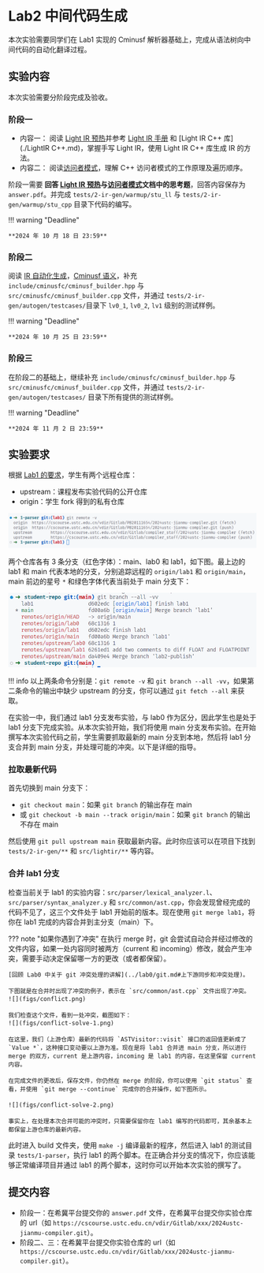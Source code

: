 <!-- TODO:
1）确定 deadline
2）优化文档关于 Light IR C++ api 介绍的内容
3）说明 git 仓库同步的流程，如何 merge
4）在 warmup 阶段，有一些例子引用了仓库链接，需要同步仓库后更新这些链接！
5）Lab1 也有 AST，需要检查 lab2 关于 AST 的叙述是不是要改动

 -->

# Lab2 中间代码生成

本次实验需要同学们在 Lab1 实现的 Cminusf 解析器基础上，完成从语法树向中间代码的自动化翻译过程。

## 实验内容

本次实验需要分阶段完成及验收。

### 阶段一

- 内容一：
  阅读 [Light IR 预热](./warmup.md)并参考 [Light IR 手册](./LightIR.md) 和 [Light IR C++ 库](./LightIR C++.md)，掌握手写 Light IR，使用 Light IR C++ 库生成 IR 的方法。
- 内容二：
  阅读[访问者模式](./visitor_pattern.md)，理解 C++ 访问者模式的工作原理及遍历顺序。

阶段一需要 **回答 [Light IR 预热](./warmup.md#思考题)与[访问者模式](./visitor_pattern.md#思考题)文档中的思考题**，回答内容保存为 `answer.pdf`。并完成 `tests/2-ir-gen/warmup/stu_ll` 与 `tests/2-ir-gen/warmup/stu_cpp` 目录下代码的编写。

!!! warning "Deadline"

    **2024 年 10 月 18 日 23:59**

### 阶段二

阅读 [IR 自动化生成](./autogen.md)，[Cminusf 语义](./cminusf语义.md)，补充 `include/cminusfc/cminusf_builder.hpp` 与 `src/cminusfc/cminusf_builder.cpp` 文件，并通过 `tests/2-ir-gen/autogen/testcases/`目录下 `lv0_1`, `lv0_2`, `lv1` 级别的测试样例。

!!! warning "Deadline"

    **2024 年 10 月 25 日 23:59**

### 阶段三

在阶段二的基础上，继续补充 `include/cminusfc/cminusf_builder.hpp` 与 `src/cminusfc/cminusf_builder.cpp` 文件，并通过 `tests/2-ir-gen/autogen/testcases/` 目录下所有提供的测试样例。

!!! warning "Deadline"

    **2024 年 11 月 2 日 23:59**

## 实验要求

根据 [Lab1 的要求](../lab1/index.md#实验要求)，学生有两个远程仓库：

- upstream：课程发布实验代码的公开仓库
- origin：学生 fork 得到的私有仓库

![](figs/remote-info.png)

两个仓库各有 3 条分支（红色字体）：main、lab0 和 lab1，如下图。最上边的 lab1 和 main 代表本地的分支，分别追踪远程的 `origin/lab1` 和 `origin/main`，main 前边的星号 `*` 和绿色字体代表当前处于 main 分支下：

![](figs/branches.png)

!!! info
以上两条命令分别是：`git remote -v` 和 `git branch --all -vv`，如果第二条命令的输出中缺少 upstream 的分支，你可以通过 `git fetch --all` 来获取。

在实验一中，我们通过 lab1 分支发布实验，与 lab0 作为区分，因此学生也是处于 lab1 分支下完成实验。从本次实验开始，我们将使用 main 分支发布实验。在开始撰写本次实验代码之前，学生需要抓取最新的 main 分支到本地，然后将 lab1 分支合并到 main 分支，并处理可能的冲突。以下是详细的指导。

### 拉取最新代码

首先切换到 main 分支下：

- `git checkout main`：如果 `git branch` 的输出存在 main
- 或 `git checkout -b main --track origin/main`：如果 `git branch` 的输出不存在 main

然后使用 `git pull upstream main` 获取最新内容。此时你应该可以在项目下找到 `tests/2-ir-gen/**` 和 `src/lightir/**` 等内容。

### 合并 lab1 分支

检查当前关于 lab1 的实验内容：`src/parser/lexical_analyzer.l`、`src/parser/syntax_analyzer.y` 和 `src/common/ast.cpp`，你会发现曾经完成的代码不见了，这三个文件处于 lab1 开始前的版本。现在使用 `git merge lab1`，将你在 lab1 完成的内容合并到主分支（main）下。

??? note "如果你遇到了冲突"
在执行 merge 时，git 会尝试自动合并经过修改的文件内容，如果一处内容同时被两方（current 和 incoming）修改，就会产生冲突，需要手动决定保留哪一方的更改（或者都保留）。

    [回顾 Lab0 中关于 git 冲突处理的讲解](../lab0/git.md#上下游同步和冲突处理)。

    下图就是在合并时出现了冲突的例子，表示在 `src/common/ast.cpp` 文件出现了冲突。
    ![](figs/conflict.png)

    我们检查这个文件，看到一处冲突，截图如下：
    ![](figs/conflict-solve-1.png)

    在这里，我们（上游仓库）最新的代码将 `ASTVisitor::visit` 接口的返回值更新成了 `Value *`，这种接口变动要以上游为准。现在是将 lab1 合并进 main 分支，所以进行 merge 的双方，current 是上游内容，incoming 是 lab1 的内容，在这里保留 current 内容。

    在完成文件的更改后，保存文件，你仍然在 merge 的阶段，你可以使用 `git status` 查看，并使用 `git merge --continue` 完成你的合并操作，如下图所示。

    ![](figs/conflict-solve-2.png)

    事实上，在处理本次合并可能的冲突时，只需要保留你在 lab1 编写的代码即可，其余基本上都保留上游仓库的最新内容。

此时进入 build 文件夹，使用 `make -j` 编译最新的程序，然后进入 lab1 的测试目录 `tests/1-parser`，执行 lab1 的两个脚本。在正确合并分支的情况下，你应该能够正常编译项目并通过 lab1 的两个脚本，这时你可以开始本次实验的撰写了。

<!--
然后抓取来自公开仓库（upstream）的最新内容：`git fetch --all`。这时最新内容还保存在 `remotes/upstream/main` 下边，你可以通过一款叫做 `Git Graph` 的 vscode 插件来可视化这些分支的迭代关系，如下图：

![](figs/git-graph.png)

同一分支上越靠上的节点，代表越新的更改。这里我们关注红色线，因为这是 master 分支，我们看到 `origin/main` 当前落后于 `upstream/main` 一个提交。我们使用命令 `git merge upstream/main` 将最新的实验内容合并到本地。
-->

## 提交内容

- 阶段一：在希冀平台提交你的 `answer.pdf` 文件，在希冀平台提交你实验仓库的 url（如 `https://cscourse.ustc.edu.cn/vdir/Gitlab/xxx/2024ustc-jianmu-compiler.git`）。
- 阶段二、三：在希冀平台提交你实验仓库的 url（如 `https://cscourse.ustc.edu.cn/vdir/Gitlab/xxx/2024ustc-jianmu-compiler.git`）。
